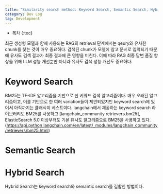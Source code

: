 ```yaml
---
title: "Similarity search method: Keyword Search, Semantic Search, Hybrid Search"
category: Dev Log
tag: Development
---
```








* 목차
{:toc}










최근 생성형 모델과 함께 사용되는 RAG의 retrieval 단계에서는 qeury와 유사한 chunk를 찾는 것이 매우 중요하다. 검색된 chunk가 모델에 참고 문서로 입력되기 때문에 유사도 검색 결과가 최종 결과에 큰 영향을 미친다. 이에 따라 RAG 최종 답변 품질 향상을 위해 LLM 성능 개선뿐만 아니라 유사도 검색 성능 개선도 중요하다.

# Keyword Search
BM25는 TF-IDF 알고리즘을 기반으로 한 키워드 검색 알고리즘이다. 매우 오래된 알고리즘이고, 이를 기반으로 한 여러 variation들이 제안되었지만 keyword search에 있어서 아직까지는 클래식이 베스트이다.
langchain에서 제공하는 keyword search 라이브러리도 BM25를 사용하고 [langchain_community.retrievers.bm25], ElasticSearch 5.0 이상부터도 기본 유사도 알고리즘으로 BM25을 사용하고 있다.(https://api.python.langchain.com/en/latest/_modules/langchain_community/retrievers/bm25.html)

# Semantic Search

# Hybrid Search

Hybrid Search는 keyword search와 semantic search를 결합한 방법이다.
